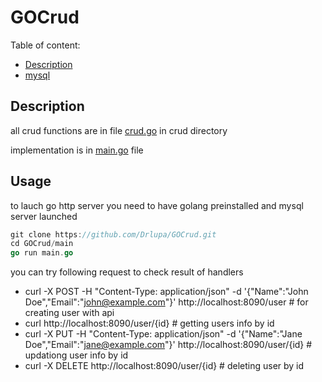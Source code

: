 # GOCrud

Table of content:
+ [Description](#Description)
+ [mysql](#Usage)


## Description

all crud functions are in file [crud.go](https://github.com/Drlupa/GOCrud/blob/main/crud/crud.go) in crud directory

implementation is in [main.go](https://github.com/Drlupa/GOCrud/blob/main/main/main.go) file

## Usage

to lauch go http server you need to have golang preinstalled and mysql server launched

```GO
git clone https://github.com/Drlupa/GOCrud.git
cd GOCrud/main
go run main.go
```

you can try following request to check result of handlers

+   curl -X POST -H "Content-Type: application/json" -d '{"Name":"John Doe","Email":"john@example.com"}' http://localhost:8090/user  # for creating user with api 
+   curl http://localhost:8090/user/{id} # getting users info by id
+   curl -X PUT -H "Content-Type: application/json" -d '{"Name":"Jane Doe","Email":"jane@example.com"}' http://localhost:8090/user/{id} # updationg user info by id
+   curl -X DELETE http://localhost:8090/user/{id} # deleting user by id